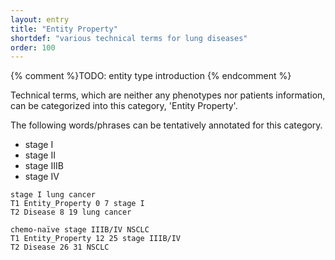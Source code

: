```yaml
---
layout: entry
title: "Entity Property"
shortdef: "various technical terms for lung diseases"
order: 100
---
```


{% comment %}TODO: entity type introduction {% endcomment %}

<!-- details -->

Technical terms, which are neither any phenotypes nor patients information, can be categorized into this category, 'Entity Property'.

The following words/phrases can be tentatively annotated for this category.
- stage I
- stage II
- stage IIIB
- stage IV

~~~ ann
stage I lung cancer
T1 Entity_Property 0 7 stage I
T2 Disease 8 19 lung cancer
~~~

~~~ ann
chemo-naïve stage IIIB/IV NSCLC
T1 Entity_Property 12 25 stage IIIB/IV
T2 Disease 26 31 NSCLC
~~~ 
